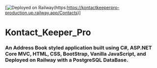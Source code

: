 [![Deployed on Railway](https://railway.app/button.svg)(https:https://kontactkeeperpro-production.up.railway.app/Contacts)]

# Kontact_Keeper_Pro

### An Address Book styled application built using C#, ASP.NET Core MVC, HTML, CSS, BootStrap, Vanilla JavaScript, and Deployed on Railway with a PostgreSQL DataBase.

